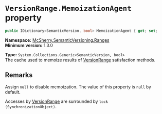 # `VersionRange.MemoizationAgent` property

```c#
public IDictionary<SemanticVersion, bool> MemoizationAgent { get; set; }
```

**Namespace:** [McSherry.SemanticVersioning.Ranges][1]  
**Minimum version:** 1.3.0

[1]: ../

**Type:** `System.Collections.Generic<SemanticVersion, bool>`  
The cache used to memoize results of [VersionRange][2] satisfaction methods.

[2]: ./


## Remarks

Assign `null` to disable memoization. The value of this property is `null` by default.

Accesses by [VersionRange][2] are surrounded by `lock (SynchronizationObject)`.